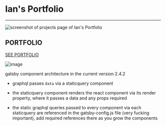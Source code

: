 # Ian's Portfolio

---

![screenshot of projects page of Ian's Portfolio](https://res.cloudinary.com/soggy-ink-games/image/upload/v1675034375/portfolio/MY-PORTFOLIO_ayex92.png)

## PORTFOLIO

[SEE PORTFOLIO](https://anai.netlify.app/)

![image](https://github.com/Anaizing/portfolio/assets/29471810/e2b923aa-1dc4-4b93-8f99-6bef2c062693)

gatsby component architecture in the current version 2.4.2

- graphql passes `data` via a staticquery component

- the staticquery component renders the react component via its render property, where it passes a data and any props required

- the static graphql queries passed to every component via each staticquery are referenced in the gatsby-config.js file (very fucking important), add required references there as you grow the components

